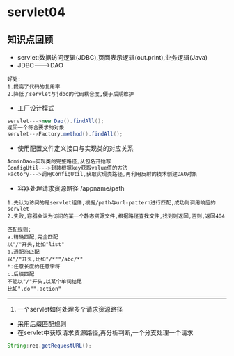 # servlet04

## 知识点回顾

* servlet:数据访问逻辑(JDBC),页面表示逻辑(out.print),业务逻辑(Java)
* JDBC--->DAO

```text
好处:
1.提高了代码的复用率
2.降低了servlet与jdbc的代码耦合度,便于后期维护
```

* 工厂设计模式

```Java
servlet--->new Dao().findAll();
返回一个符合要求的对象
servlet-->Factory.method().findAll();
```

* 使用配置文件定义接口与实现类的对应关系

```Java
AdminDao=实现类的完整路径,从包名开始写
ConfigUtil--->封装根据key获取value值的方法
Factory--->调用ConfigUtil,获取实现类路径,再利用反射的技术创建DAO对象
```

* 容器处理请求资源路径 /appname/path

```text
1.先认为访问的是servlet组件,根据/path与url-pattern进行匹配,成功则调用响应的servlet
2.失败,容器会认为访问的某一个静态资源文件,根据路径查找文件,找到则返回,否则,返回404
```

```text
匹配规则:
a.精确匹配,完全匹配
以"/"开头,比如"list"
b.通配符匹配
以"/"开头,比如"/*""/abc/*"
*:任意长度的任意字符
c.后缀匹配
不能以"/"开头,以某个单词结尾
比如".do"".action"
```

---

1. 一个servlet如何处理多个请求资源路径

* 采用后缀匹配规则
* 在servlet中获取请求资源路径,再分析判断,一个分支处理一个请求

```Java
String:req.getRequestURL();
```